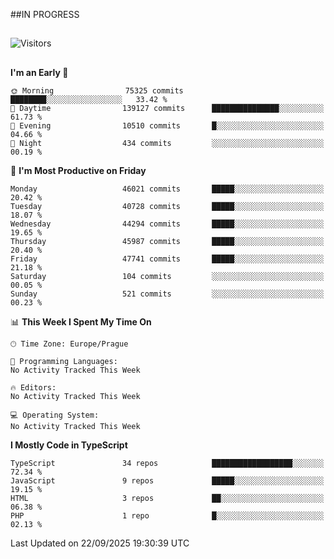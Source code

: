 ##IN PROGRESS
##
![Visitors](https://komarev.com/ghpvc/?username=petrbui&style=for-the-badge&label=Visitors+👀)



##
<!--
[![My GitHub stats](https://github-readme-stats.vercel.app/api?username=petrbui&theme=github_dark)](https://github.com/anuraghazra/github-readme-stats)

[![My wakatime stats](https://github-readme-stats.vercel.app/api/wakatime?username=petrbui&theme=github_dark)](https://github.com/anuraghazra/github-readme-stats)
-->
<!--START_SECTION:waka-->
**I'm an Early 🐤** 

```text
🌞 Morning                75325 commits       ████████░░░░░░░░░░░░░░░░░   33.42 % 
🌆 Daytime                139127 commits      ███████████████░░░░░░░░░░   61.73 % 
🌃 Evening                10510 commits       █░░░░░░░░░░░░░░░░░░░░░░░░   04.66 % 
🌙 Night                  434 commits         ░░░░░░░░░░░░░░░░░░░░░░░░░   00.19 % 
```
📅 **I'm Most Productive on Friday** 

```text
Monday                   46021 commits       █████░░░░░░░░░░░░░░░░░░░░   20.42 % 
Tuesday                  40728 commits       █████░░░░░░░░░░░░░░░░░░░░   18.07 % 
Wednesday                44294 commits       █████░░░░░░░░░░░░░░░░░░░░   19.65 % 
Thursday                 45987 commits       █████░░░░░░░░░░░░░░░░░░░░   20.40 % 
Friday                   47741 commits       █████░░░░░░░░░░░░░░░░░░░░   21.18 % 
Saturday                 104 commits         ░░░░░░░░░░░░░░░░░░░░░░░░░   00.05 % 
Sunday                   521 commits         ░░░░░░░░░░░░░░░░░░░░░░░░░   00.23 % 
```


📊 **This Week I Spent My Time On** 

```text
🕑︎ Time Zone: Europe/Prague

💬 Programming Languages: 
No Activity Tracked This Week

🔥 Editors: 
No Activity Tracked This Week

💻 Operating System: 
No Activity Tracked This Week
```

**I Mostly Code in TypeScript** 

```text
TypeScript               34 repos            ██████████████████░░░░░░░   72.34 % 
JavaScript               9 repos             █████░░░░░░░░░░░░░░░░░░░░   19.15 % 
HTML                     3 repos             ██░░░░░░░░░░░░░░░░░░░░░░░   06.38 % 
PHP                      1 repo              █░░░░░░░░░░░░░░░░░░░░░░░░   02.13 % 
```




 Last Updated on 22/09/2025 19:30:39 UTC
<!--END_SECTION:waka-->
